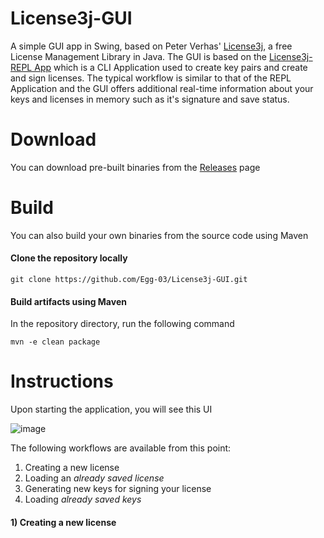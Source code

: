 # License3j-GUI
A simple GUI app in Swing, based on Peter Verhas' [License3j](https://github.com/verhas/License3j), a free License Management Library in Java.
The GUI is based on the [License3j-REPL App](https://github.com/verhas/License3jRepl) which is a CLI Application used to create key pairs and create and sign licenses.
The typical workflow is similar to that of the REPL Application and the GUI offers additional real-time information about your keys and licenses in memory such as it's signature and save status.

# Download
You can download pre-built binaries from the [Releases](https://github.com/Egg-03/License3j-GUI/releases/latest) page

# Build
You can also build your own binaries from the source code using Maven

#### Clone the repository locally
```
git clone https://github.com/Egg-03/License3j-GUI.git
```

#### Build artifacts using Maven
In the repository directory, run the following command
```
mvn -e clean package
```

# Instructions
Upon starting the application, you will see this UI

![image](https://github.com/user-attachments/assets/b6bd72a9-9a03-485c-aea4-887c8dc25973)

The following workflows are available from this point:
1) Creating a new license
2) Loading an *already saved license*
3) Generating new keys for signing your license
4) Loading *already saved keys*

#### 1) Creating a new license
  
